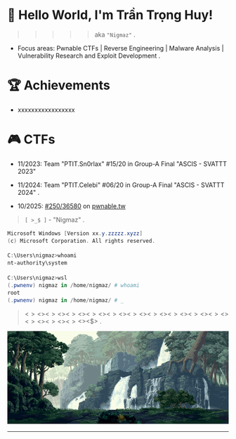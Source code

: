 <h1 align="left" > 👋 Hello World, I'm Trần Trọng Huy!  </h1>

> > > > > aka `"Nigmaz"` .

- Focus areas: Pwnable CTFs | Reverse Engineering | Malware Analysis | Vulnerability Research and Exploit Development .

<h1 align="left" > 🏆 Achievements  </h1>

<!-- - 02/2025: Found CVE-2023-52927, exploited in kCTF (exp267). [writeup] [poc]

- 10/2025: Pwn2Own Ireland 2025. [ref] -->

- xxxxxxxxxxxxxxxxx

<h1 align="left" > 🎮 CTFs  </h1>

- 11/2023: Team "PTIT.Sn0rlax" #15/20 in Group-A Final "ASCIS - SVATTT 2023"

- 11/2024: Team "PTIT.Celebi" #06/20 in Group-A Final "ASCIS - SVATTT 2024" .

- 10/2025: [#250/36580](https://pwnable.tw/user/30002) on [pwnable.tw](https://pwnable.tw/user/rank)

> `[ >_$ ]` - "Nigmaz" .

```powershell
Microsoft Windows [Version xx.y.zzzzz.xyzz]
(c) Microsoft Corporation. All rights reserved.

C:\Users\nigmaz>whoami
nt-authority\system

C:\Users\nigmaz>wsl
(.pwnenv) nigmaz in /home/nigmaz/ # whoami
root
(.pwnenv) nigmaz in /home/nigmaz/ # _
```

> <$><$><$><$><$><$><$><$><$><$><$><$><$><$><$><$><$><$><$><$><$><$><$><$><$><$><$> .

<div id="header" align="center">
  <img src="./images/wrapper.gif"/>
</div>

<!--
**Nigmaz/Nigmaz** is a ✨ _special_ ✨ repository because its `README.md` (this file) appears on your GitHub profile.

Here are some ideas to get you started:

- 🔭 I'm currently working on ...
- 🌱 I'm currently learning ...

- 👯 I'm looking to collaborate on ...
- 🤔 I'm looking for help with ...
- 💬 Ask me about ...
- 📫 How to reach me: ...
- 😄 Pronouns: ...
- ⚡ Fun fact: ...
-->

---
